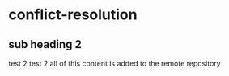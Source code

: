 # conflict-resolution

## sub heading 2
test 2 test 2 all of this content is added to the remote repository
